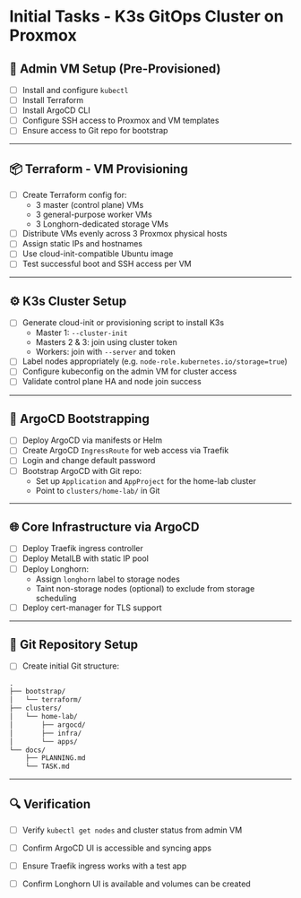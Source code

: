 # Initial Tasks - K3s GitOps Cluster on Proxmox

## 🧰 Admin VM Setup (Pre-Provisioned)
- [ ] Install and configure `kubectl`
- [ ] Install Terraform
- [ ] Install ArgoCD CLI
- [ ] Configure SSH access to Proxmox and VM templates
- [ ] Ensure access to Git repo for bootstrap

---

## 📦 Terraform - VM Provisioning
- [ ] Create Terraform config for:
  - 3 master (control plane) VMs
  - 3 general-purpose worker VMs
  - 3 Longhorn-dedicated storage VMs
- [ ] Distribute VMs evenly across 3 Proxmox physical hosts
- [ ] Assign static IPs and hostnames
- [ ] Use cloud-init-compatible Ubuntu image
- [ ] Test successful boot and SSH access per VM

---

## ⚙️ K3s Cluster Setup
- [ ] Generate cloud-init or provisioning script to install K3s
  - Master 1: `--cluster-init`
  - Masters 2 & 3: join using cluster token
  - Workers: join with `--server` and token
- [ ] Label nodes appropriately (e.g. `node-role.kubernetes.io/storage=true`)
- [ ] Configure kubeconfig on the admin VM for cluster access
- [ ] Validate control plane HA and node join success

---

## 🚀 ArgoCD Bootstrapping
- [ ] Deploy ArgoCD via manifests or Helm
- [ ] Create ArgoCD `IngressRoute` for web access via Traefik
- [ ] Login and change default password
- [ ] Bootstrap ArgoCD with Git repo:
  - Set up `Application` and `AppProject` for the home-lab cluster
  - Point to `clusters/home-lab/` in Git

---

## 🌐 Core Infrastructure via ArgoCD
- [ ] Deploy Traefik ingress controller
- [ ] Deploy MetalLB with static IP pool
- [ ] Deploy Longhorn:
  - Assign `longhorn` label to storage nodes
  - Taint non-storage nodes (optional) to exclude from storage scheduling
- [ ] Deploy cert-manager for TLS support

---

## 📁 Git Repository Setup
- [ ] Create initial Git structure:

```txt
.
├── bootstrap/
│   └── terraform/
├── clusters/
│   └── home-lab/
│       ├── argocd/
│       ├── infra/
│       └── apps/
└── docs/
    ├── PLANNING.md
    └── TASK.md
```

---

## 🔍 Verification
- [ ] Verify `kubectl get nodes` and cluster status from admin VM
- [ ] Confirm ArgoCD UI is accessible and syncing apps
- [ ] Ensure Traefik ingress works with a test app
- [ ] Confirm Longhorn UI is available and volumes can be created

